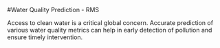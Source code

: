 #Water Quality Prediction - RMS

Access to clean water is a critical global concern. Accurate prediction of various water quality metrics can help in early detection of pollution and ensure timely intervention.

